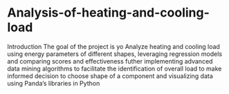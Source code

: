 # Analysis-of-heating-and-cooling-load
Introduction
The goal of the project is yo
Analyze heating and cooling load using energy parameters of different shapes, leveraging regression models and comparing scores and effectiveness futher
implementing advanced data mining algorithms to facilitate the identification of overall load to make informed decision to choose shape of a component
and visualizing data using Panda’s libraries in Python
